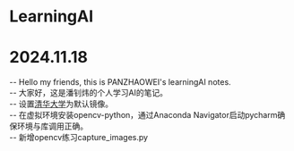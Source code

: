 # LearningAI

# 2024.11.18
-- Hello my friends, this is PANZHAOWEI's learningAI notes.  \
-- 大家好，这是潘钊炜的个人学习AI的笔记。 \
-- 设置[清华大学](https://pypi.tuna.tsinghua.edu.cn/simple)为默认镜像。 \
-- 在虚拟环境安装opencv-python，通过Anaconda Navigator启动pycharm确保环境与库调用正确。 \
-- 新增opencv练习capture_images.py


